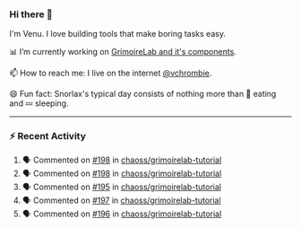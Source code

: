 ### Hi there 👋

I'm Venu. I love building tools that make boring tasks easy.

📊 I’m currently working on [GrimoireLab and it's components](https://chaoss.github.io/grimoirelab).

📫 How to reach me: I live on the internet [@vchrombie](https://www.google.co.in/search?q=vchrombie).

😄 Fun fact: Snorlax's typical day consists of nothing more than :doughnut: eating and :zzz: sleeping.

---

### :zap: Recent Activity

<!--START_SECTION:activity-->
1. 🗣 Commented on [#198](https://github.com/chaoss/grimoirelab-tutorial/issues/198) in [chaoss/grimoirelab-tutorial](https://github.com/chaoss/grimoirelab-tutorial)
2. 🗣 Commented on [#198](https://github.com/chaoss/grimoirelab-tutorial/issues/198) in [chaoss/grimoirelab-tutorial](https://github.com/chaoss/grimoirelab-tutorial)
3. 🗣 Commented on [#195](https://github.com/chaoss/grimoirelab-tutorial/issues/195) in [chaoss/grimoirelab-tutorial](https://github.com/chaoss/grimoirelab-tutorial)
4. 🗣 Commented on [#197](https://github.com/chaoss/grimoirelab-tutorial/issues/197) in [chaoss/grimoirelab-tutorial](https://github.com/chaoss/grimoirelab-tutorial)
5. 🗣 Commented on [#196](https://github.com/chaoss/grimoirelab-tutorial/issues/196) in [chaoss/grimoirelab-tutorial](https://github.com/chaoss/grimoirelab-tutorial)
<!--END_SECTION:activity-->

<!--
**vchrombie/vchrombie** is a ✨ _special_ ✨ repository because its `README.md` (this file) appears on your GitHub profile.

Here are some ideas to get you started:

- 🔭 I’m currently working on ...
- 🌱 I’m currently learning ...
- 👯 I’m looking to collaborate on ...
- 🤔 I’m looking for help with ...
- 💬 Ask me about ...
- 📫 How to reach me: ...
- 😄 Pronouns: ...
- ⚡ Fun fact: ...
-->
